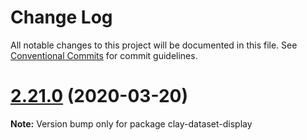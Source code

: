 # Change Log

All notable changes to this project will be documented in this file.
See [Conventional Commits](https://conventionalcommits.org) for commit guidelines.

# [2.21.0](https://github.com/liferay/clay/tree/master/packages/clay-dataset-display/compare/v2.20.2...v2.21.0) (2020-03-20)

**Note:** Version bump only for package clay-dataset-display
